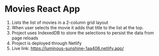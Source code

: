# Movies React App

1. Lists the list of movies in a 2-column grid layout
2. When user selects the movie it adds that title to the list at the top.
3. Project uses IndexedDB to store the selections to persist the data from page reloads
4. Project is deployed through Netlify
5. Live link: https://luminous-sunshine-1aa406.netlify.app/
